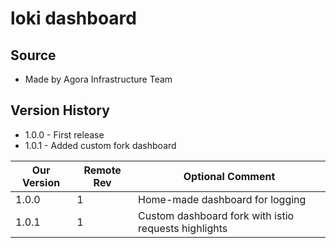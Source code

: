 # loki dashboard
## Source
  - Made by Agora Infrastructure Team

## Version History

  - 1.0.0 - First release
  - 1.0.1 - Added custom fork dashboard

| Our Version | Remote Rev  | Optional Comment                                     |
| ----------- | ----------- | -----------------------------------------------------|
|       1.0.0 |          1  | Home-made dashboard for logging                      |
|       1.0.1 |          1  | Custom dashboard fork with istio requests highlights |
